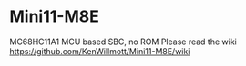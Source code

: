 # Mini11-M8E
MC68HC11A1 MCU based SBC, no ROM
Please read the wiki https://github.com/KenWillmott/Mini11-M8E/wiki
